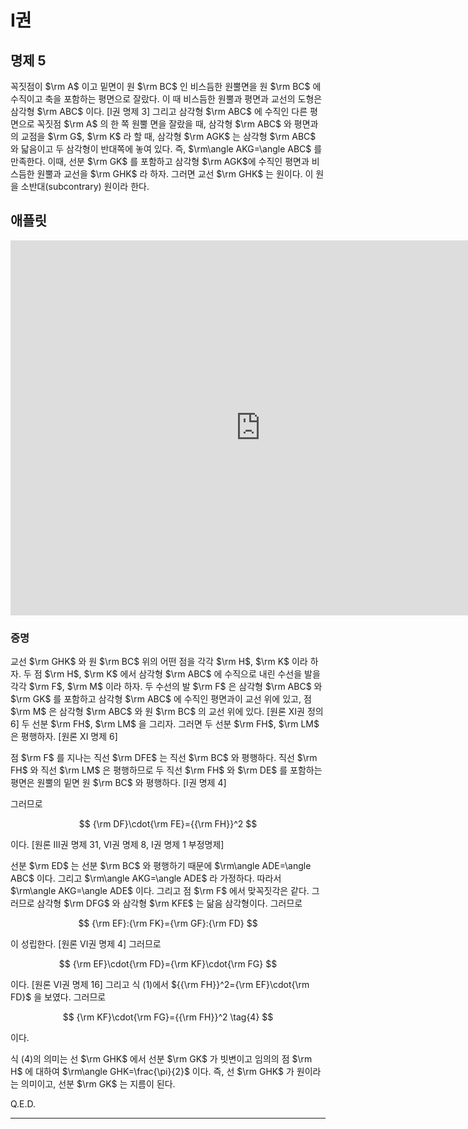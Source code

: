 # I권

## 명제 5

꼭짓점이 $\rm A$ 이고 밑면이 원 $\rm BC$ 인 비스듬한 원뿔면을 원 $\rm BC$ 에 수직이고 축을 포함하는 평면으로 잘랐다. 이 때 비스듬한 원뿔과 평면과 교선의 도형은 삼각형 $\rm ABC$ 이다. [I권 명제 3] 그리고 삼각형 $\rm ABC$ 에 수직인 다른 평면으로 꼭짓점 $\rm A$ 의 한 쪽 원뿔 면을 잘랐을 때, 삼각형 $\rm ABC$ 와 평면과의 교점을 $\rm G$, $\rm K$ 라 할 때, 삼각형 $\rm AGK$ 는 삼각형 $\rm ABC$ 와 닯음이고 두 삼각형이 반대쪽에 놓여 있다. 즉, $\rm\angle AKG=\angle ABC$ 를 만족한다. 이때, 선분 $\rm GK$ 를 포함하고 삼각형 $\rm AGK$에 수직인 평면과 비스듬한 원뿔과 교선을 $\rm GHK$ 라 하자. 그러면 교선 $\rm GHK$ 는 원이다. 이 원을 소반대(subcontrary) 원이라 한다.

## 애플릿

<iframe
src="http://127.0.0.1:8000/Book_I/GGB_Html/Prop_5_Book_I_Apollonius.html"
width="800"
height="600"
frameborder="0"
framespacing="0"
marginheight="0"
marginwidth="0"
scrolling="no"
vspace="0"></iframe>


### 증명

교선 $\rm GHK$ 와 원 $\rm BC$ 위의 어떤 점을 각각 $\rm H$, $\rm K$ 이라 하자. 두 점 $\rm H$, $\rm K$ 에서 삼각형 $\rm ABC$ 에 수직으로 내린 수선을 발을 각각 $\rm F$, $\rm M$ 이라 하자. 두 수선의 발 $\rm F$ 은 삼각형 $\rm ABC$ 와 $\rm GK$ 를 포함하고 삼각형 $\rm ABC$ 에 수직인 평면과이 교선 위에 있고, 점 $\rm M$ 은 삼각형 $\rm ABC$ 와 원 $\rm BC$ 의 교선 위에 있다. [원론 XI권 정의 6] 두 선분 $\rm FH$, $\rm LM$ 을 그리자. 그러면 두 선분 $\rm FH$, $\rm LM$ 은 평행하자. [원론 XI 명제 6]

점 $\rm F$ 를 지나는 직선 $\rm DFE$ 는 직선 $\rm BC$ 와 평행하다. 직선 $\rm FH$ 와 직선 $\rm LM$ 은 평행하므로 두 직선 $\rm FH$ 와 $\rm DE$ 를 포함하는 평면은 원뿔의 밑면 원 $\rm BC$ 와 평행하다. [I권 명제 4]

그러므로

$$
{\rm DF}\cdot{\rm FE}={{\rm FH}}^2
$$

이다. [원론 III권 명제 31, VI권 명제 8, I권 명제 1 부정명제]

선분 $\rm ED$ 는 선분 $\rm BC$ 와 평행하기 때문에 $\rm\angle ADE=\angle ABC$ 이다. 그리고 $\rm\angle AKG=\angle ADE$ 라 가정하다. 따라서 $\rm\angle AKG=\angle ADE$ 이다. 그리고 점 $\rm F$ 에서 맞꼭짓각은 같다. 그러므로 삼각형 $\rm DFG$ 와 삼각형 $\rm KFE$ 는 닮음 삼각형이다. 그러므로

$$
{\rm EF}:{\rm FK}={\rm GF}:{\rm FD}
$$

이 성립한다. [원론 VI권 명제 4] 그러므로

$$
{\rm EF}\cdot{\rm FD}={\rm KF}\cdot{\rm FG}
$$

이다. [원론 VI권 명제 16] 그리고 식 (1)에서 ${{\rm FH}}^2={\rm EF}\cdot{\rm FD}$ 을 보였다. 그러므로

$$
{\rm KF}\cdot{\rm FG}={{\rm FH}}^2 \tag{4}
$$

이다.

식 (4)의 의미는 선 $\rm GHK$ 에서 선분 $\rm GK$ 가 빗변이고 임의의 점 $\rm H$ 에 대하여 $\rm\angle GHK=\frac{\pi}{2}$ 이다. 즉, 선 $\rm GHK$ 가 원이라는 의미이고, 선분 $\rm GK$ 는 지름이 된다.

Q.E.D.

---
